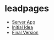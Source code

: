 # leadpages

* [Server App](https://github.com/robsontissiano/leadpages/tree/master/server-app)
* [Initial Idea](https://github.com/robsontissiano/leadpages/tree/master/poc-ETL-1-initial-idea)
* [Final Version](https://github.com/robsontissiano/leadpages/tree/master/poc-ETL-final-version)

